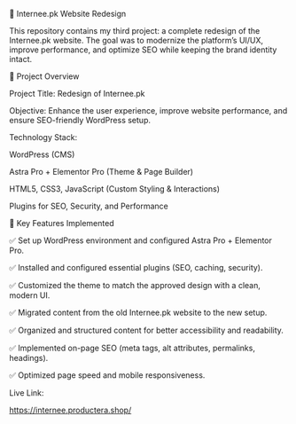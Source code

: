 🚀 Internee.pk Website Redesign

This repository contains my third project: a complete redesign of the Internee.pk website. The goal was to modernize the platform’s UI/UX, improve performance, and optimize SEO while keeping the brand identity intact.

📌 Project Overview

Project Title: Redesign of Internee.pk

Objective: Enhance the user experience, improve website performance, and ensure SEO-friendly WordPress setup.

Technology Stack:

WordPress (CMS)

Astra Pro + Elementor Pro (Theme & Page Builder)

HTML5, CSS3, JavaScript (Custom Styling & Interactions)

Plugins for SEO, Security, and Performance

🔧 Key Features Implemented

✅ Set up WordPress environment and configured Astra Pro + Elementor Pro.

✅ Installed and configured essential plugins (SEO, caching, security).

✅ Customized the theme to match the approved design with a clean, modern UI.

✅ Migrated content from the old Internee.pk website to the new setup.

✅ Organized and structured content for better accessibility and readability.

✅ Implemented on-page SEO (meta tags, alt attributes, permalinks, headings).

✅ Optimized page speed and mobile responsiveness.

Live Link:

https://internee.productera.shop/

